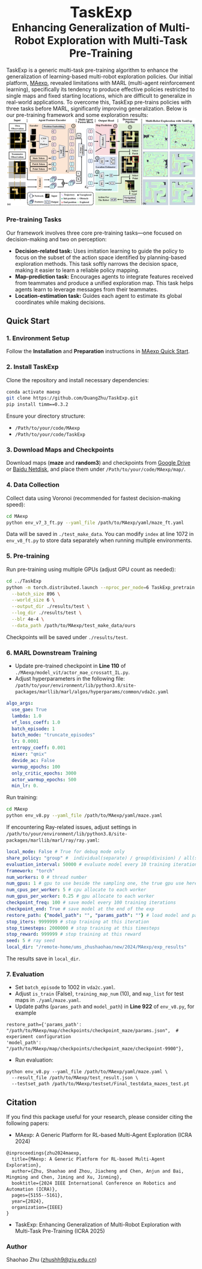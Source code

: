 <h1 align="center">
  <span style="font-size: 40px;">TaskExp</span> <!-- 将字体大小从30px调整到40px -->
  <br> <!-- 在描述文字之前的换行保持不变 -->
  Enhancing Generalization of Multi-Robot Exploration with Multi-Task Pre-Training
</h1>

TaskExp is a generic multi-task pre-training algorithm to enhance the generalization of learning-based multi-robot exploration policies. Our initial platform, [MAexp](https://github.com/DuangZhu/MAexp), revealed limitations with MARL (multi-agent reinforcement learning), specifically its tendency to produce effective policies restricted to single maps and fixed starting locations, which are difficult to generalize in real-world applications. To overcome this, TaskExp pre-trains policies with three tasks before MARL, significantly improving generalization. Below is our pre-training framework and some exploration results:
<img src=imgs/framework.png  />

### Pre-training Tasks

Our framework involves three core pre-training tasks—one focused on decision-making and two on perception:

- **Decision-related task:** Uses imitation learning to guide the policy to focus on the subset of the action space identified by planning-based exploration methods. This task softly narrows the decision space, making it easier to learn a reliable policy mapping.
- **Map-prediction task:** Encourages agents to integrate features received from teammates and produce a unified exploration map. This task helps agents learn to leverage messages from their teammates.
- **Location-estimation task:** Guides each agent to estimate its global coordinates while making decisions.

## Quick Start

### 1. Environment Setup

Follow the **Installation** and **Preparation** instructions in [MAexp Quick Start](https://github.com/DuangZhu/MAexp).

### 2. Install TaskExp

Clone the repository and install necessary dependencies:

```bash
conda activate maexp
git clone https://github.com/DuangZhu/TaskExp.git
pip install timm==0.3.2
```

Ensure your directory structure:

- `/Path/to/your/code/MAexp`
- `/Path/to/your/code/TaskExp`

### 3. Download Maps and Checkpoints

Download maps (**maze** and **random3**) and checkpoints from [Google Drive](https://drive.google.com/file/d/11Ao1quTjwT7-31JOwL9ciX8QR72zWnJw/view?usp=sharing) or [Baidu Netdisk](https://pan.baidu.com/s/1pFMcWu7WBJ157UWCVogOpg?pwd=1234), and place them under `/Path/to/your/code/MAexp/map/`.

### 4. Data Collection

Collect data using Voronoi (recommended for fastest decision-making speed):

```bash
cd MAexp
python env_v7_3_ft.py --yaml_file /path/to/MAexp/yaml/maze_ft.yaml
```

Data will be saved in `./test_make_data`. You can modify `index` at line 1072 in `env_v8_ft.py` to store data separately when running multiple environments.

### 5. Pre-training

Run pre-training using multiple GPUs (adjust GPU count as needed):

```bash
cd ../TaskExp
python -m torch.distributed.launch --nproc_per_node=6 TaskExp_pretrain.py \
  --batch_size 896 \
  --world_size 6 \
  --output_dir ./results/test \
  --log_dir ./results/test \
  --blr 4e-4 \
  --data_path /path/to/MAexp/test_make_data/ours
```

Checkpoints will be saved under `./results/test`.

### 6. MARL Downstream Training

- Update pre-trained checkpoint in **Line 110** of `./MAexp/model_vit/actor_mae_crossatt_IL.py`.
- Adjust hyperparameters in the following file: `/path/to/your/environment/lib/python3.8/site-packages/marllib/marl/algos/hyperparams/common/vda2c.yaml`

```yaml
algo_args:
  use_gae: True
  lambda: 1.0
  vf_loss_coeff: 1.0
  batch_episode: 1
  batch_mode: "truncate_episodes"
  lr: 0.0001
  entropy_coeff: 0.001
  mixer: "qmix"
  devide_ac: False
  warmup_epochs: 100
  only_critic_epochs: 3000
  actor_warmup_epochs: 500
  min_lr: 0.
```

Run training:

```bash
cd MAexp
python env_v8.py --yaml_file /path/to/MAexp/yaml/maze.yaml
```

If encountering Ray-related issues, adjust settings in `/path/to/your/environment/lib/python3.8/site-packages/marllib/marl/ray/ray.yaml`:

```yaml
local_mode: False # True for debug mode only
share_policy: "group" #  individual(separate) / group(division) / all(share)
evaluation_interval: 50000 # evaluate model every 10 training iterations
framework: "torch"
num_workers: 0 # thread number
num_gpus: 1 # gpu to use beside the sampling one, the true gpu use here is (num_gpus+1)
num_cpus_per_worker: 5 # cpu allocate to each worker
num_gpus_per_worker: 0.25 # gpu allocate to each worker
checkpoint_freq: 100 # save model every 100 training iterations
checkpoint_end: True # save model at the end of the exp
restore_path: {"model_path": "", "params_path": ""} # load model and params path: 1. resume exp 2. rendering policy
stop_iters: 9999999 # stop training at this iteration
stop_timesteps: 2000000 # stop training at this timesteps
stop_reward: 999999 # stop training at this reward
seed: 5 # ray seed
local_dir: "/remote-home/ums_zhushaohao/new/2024/MAexp/exp_results"
```

The results save in `local_dir`.

### 7. Evaluation

- Set `batch_episode` to 1002 in `vda2c.yaml`.
- Adjust `is_train` (False), `training_map_num` (10), and `map_list` for test maps in `./yaml/maze.yaml`.
- Update paths (`params_path` and `model_path`) in **Line 922** of `env_v8.py`, for example

```
restore_path={'params_path': "/path/to/MAexp/map/checkpoints/checkpoint_maze/params.json",  # experiment configuration
'model_path': "/path/to/MAexp/map/checkpoints/checkpoint_maze/checkpoint-9900"},
```

- Run evaluation:

```
python env_v8.py --yaml_file /path/to/MAexp/yaml/maze.yaml \
  --result_file /path/to/MAexp/test_result.json \
  --testset_path /path/to/MAexp/testset/Final_testdata_mazes_test.pt
```



## Citation

If you find this package useful for your research, please consider citing the following papers:

- MAexp: A Generic Platform for RL-based Multi-Agent Exploration (ICRA 2024)

```
@inproceedings{zhu2024maexp,
  title={MAexp: A Generic Platform for RL-based Multi-Agent Exploration},
  author={Zhu, Shaohao and Zhou, Jiacheng and Chen, Anjun and Bai, Mingming and Chen, Jiming and Xu, Jinming},
  booktitle={2024 IEEE International Conference on Robotics and Automation (ICRA)},
  pages={5155--5161},
  year={2024},
  organization={IEEE}
}
```

- TaskExp: Enhancing Generalization of Multi-Robot Exploration with Multi-Task Pre-Training (ICRA 2025)

### Author

Shaohao Zhu ([zhushh9@zju.edu.cn](mailto:zhushh9@zju.edu.cn))